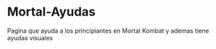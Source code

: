 # Mortal-Ayudas
Pagina que ayuda a los principiantes en Mortal Kombat y ademas tiene ayudas visuales
